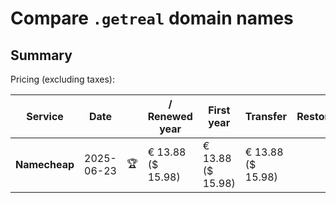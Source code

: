 # Compare `.getreal` domain names

## Summary

Pricing (excluding taxes):

| Service | Date |  | / Renewed year | First year | Transfer | Restoration |
|--|--|--|--|--|--|--|
| **Namecheap** | 2025-06-23 | 🏆 | € 13.88<br>($ 15.98) | € 13.88<br>($ 15.98) | € 13.88<br>($ 15.98) |  |
